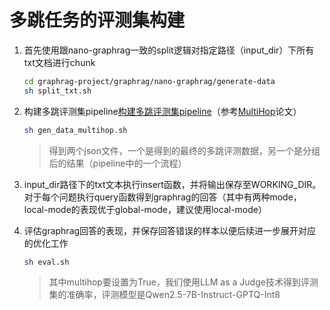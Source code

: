 # 多跳任务的评测集构建
1. 首先使用跟nano-graphrag一致的split逻辑对指定路径（input_dir）下所有txt文档进行chunk
    ```bash
    cd graphrag-project/graphrag/nano-graphrag/generate-data
    sh split_txt.sh
    ```
    
2. 构建多跳评测集pipeline[构建多跳评测集pipeline](./image/)（参考[MultiHop](https://arxiv.org/abs/2401.15391)论文）
    ```bash
    sh gen_data_multihop.sh
    ```
    > 得到两个json文件，一个是得到的最终的多跳评测数据，另一个是分组后的结果（pipeline中的一个流程）

3. input_dir路径下的txt文本执行insert函数，并将输出保存至WORKING_DIR。对于每个问题执行query函数得到graphrag的回答（其中有两种mode，local-mode的表现优于global-mode，建议使用local-mode）

4. 评估graphrag回答的表现，并保存回答错误的样本以便后续进一步展开对应的优化工作
    ```bash
    sh eval.sh
    ```
    > 其中multihop要设置为True，我们使用LLM as a Judge技术得到评测集的准确率，评测模型是Qwen2.5-7B-Instruct-GPTQ-Int8
